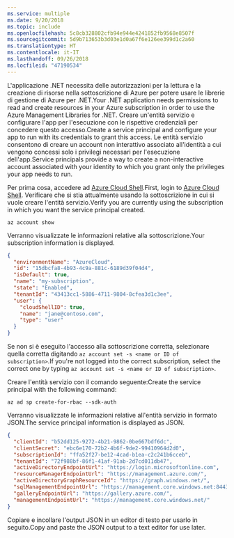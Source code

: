 ```yaml
---
ms.service: multiple
ms.date: 9/20/2018
ms.topic: include
ms.openlocfilehash: 5c8cb328802cfb94e944e4241852fb9568e8507f
ms.sourcegitcommit: 5d9b713653b3d03e1d0a67f6e126ee399d1c2a60
ms.translationtype: HT
ms.contentlocale: it-IT
ms.lasthandoff: 09/26/2018
ms.locfileid: "47190534"
---
```

<span data-ttu-id="dd23d-101">L'applicazione .NET necessita delle autorizzazioni per la lettura e la creazione di risorse nella sottoscrizione di Azure per potere usare le librerie di gestione di Azure per .NET.</span><span class="sxs-lookup"><span data-stu-id="dd23d-101">Your .NET application needs permissions to read and create resources in your Azure subscription in order to use the Azure Management Libraries for .NET.</span></span> <span data-ttu-id="dd23d-102">Creare un'entità servizio e configurare l'app per l'esecuzione con le rispettive credenziali per concedere questo accesso.</span><span class="sxs-lookup"><span data-stu-id="dd23d-102">Create a service principal and configure your app to run with its credentials to grant this access.</span></span> <span data-ttu-id="dd23d-103">Le entità servizio consentono di creare un account non interattivo associato all'identità a cui vengono concessi solo i privilegi necessari per l'esecuzione dell'app.</span><span class="sxs-lookup"><span data-stu-id="dd23d-103">Service principals provide a way to create a non-interactive account associated with your identity to which you grant only the privileges your app needs to run.</span></span>

<span data-ttu-id="dd23d-104">Per prima cosa, accedere ad [Azure Cloud Shell](https://shell.azure.com/bash).</span><span class="sxs-lookup"><span data-stu-id="dd23d-104">First, login to [Azure Cloud Shell](https://shell.azure.com/bash).</span></span> <span data-ttu-id="dd23d-105">Verificare che si stia attualmente usando la sottoscrizione in cui si vuole creare l'entità servizio.</span><span class="sxs-lookup"><span data-stu-id="dd23d-105">Verify you are currently using the subscription in which you want the service principal created.</span></span> 

```azurecli-interactive
az account show
```

<span data-ttu-id="dd23d-106">Verranno visualizzate le informazioni relative alla sottoscrizione.</span><span class="sxs-lookup"><span data-stu-id="dd23d-106">Your subscription information is displayed.</span></span>

```json
{
  "environmentName": "AzureCloud",
  "id": "15dbcfa8-4b93-4c9a-881c-6189d39f04d4",
  "isDefault": true,
  "name": "my-subscription",
  "state": "Enabled",
  "tenantId": "43413cc1-5886-4711-9804-8cfea3d1c3ee",
  "user": {
    "cloudShellID": true,
    "name": "jane@contoso.com",
    "type": "user"
  }
}
```

<span data-ttu-id="dd23d-107">Se non si è eseguito l'accesso alla sottoscrizione corretta, selezionare quella corretta digitando `az account set -s <name or ID of subscription>`.</span><span class="sxs-lookup"><span data-stu-id="dd23d-107">If you're not logged into the correct subscription, select the correct one by typing `az account set -s <name or ID of subscription>`.</span></span>

<span data-ttu-id="dd23d-108">Creare l'entità servizio con il comando seguente:</span><span class="sxs-lookup"><span data-stu-id="dd23d-108">Create the service principal with the following command:</span></span>

```azurecli-interactive
az ad sp create-for-rbac --sdk-auth
```

<span data-ttu-id="dd23d-109">Verranno visualizzate le informazioni relative all'entità servizio in formato JSON.</span><span class="sxs-lookup"><span data-stu-id="dd23d-109">The service principal information is displayed as JSON.</span></span>

```json
{
  "clientId": "b52dd125-9272-4b21-9862-0be667bdf6dc",
  "clientSecret": "ebc6e170-72b2-4b6f-9de2-99410964d2d0",
  "subscriptionId": "ffa52f27-be12-4cad-b1ea-c2c241b6cceb",
  "tenantId": "72f988bf-86f1-41af-91ab-2d7cd011db47",
  "activeDirectoryEndpointUrl": "https://login.microsoftonline.com",
  "resourceManagerEndpointUrl": "https://management.azure.com/",
  "activeDirectoryGraphResourceId": "https://graph.windows.net/",
  "sqlManagementEndpointUrl": "https://management.core.windows.net:8443/",
  "galleryEndpointUrl": "https://gallery.azure.com/",
  "managementEndpointUrl": "https://management.core.windows.net/"
}
```

<span data-ttu-id="dd23d-110">Copiare e incollare l'output JSON in un editor di testo per usarlo in seguito.</span><span class="sxs-lookup"><span data-stu-id="dd23d-110">Copy and paste the JSON output to a text editor for use later.</span></span>
